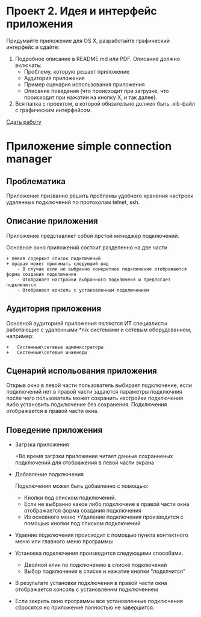 Проект 2. Идея и интерфейс приложения
=============

Придумайте приложение для OS X, разработайте графический интерфейс и сдайте:

1. Подробное описание в README.md или PDF. Описание должно включать:
	* Проблему, которую решает приложение
	* Аудитория приложения
	* Пример сценария использования приложения
	* Описание поведения (что происходит при загрузке, что происходит при нажатии на кнопку Х, и так далее).
2. Вся папка с проектом, в которой обязательно должен быть .xib-файл с графическим интерфейсом.

[Сдать работу](https://u.hexlet.org/courses/4/assignments/6)

Приложение simple connection manager
============

Проблематика
-------

Приложение призванно решить проблемы удобного хранения настроек удаленных подключений по протоколам telnet, ssh.

Описание приложения
-----

Приложение представляет собой прстой менеджер подключений.

Основное окно приложений состоит разделенно на две части

	+ левая содержит список подключений
	+ правая может принимать следуюший вид
		- В случае если не выбранно конкретное подключение отображаются форма создания подключения 
		- Отображает настройки выбранного подключеия и предлогает подключится
		- Отображает консоль с установленным подключением



Аудитория приложения
--------
Основной аудиторией приложения являются ИТ специалисты работающие с удаленными *nix системами и сетевым оборудованием, например:
	
	+	Системные\сетевые администраторы
	+	Системные\сетевые инженеры

Сценарий испольования приложения
--------

Открыв окно в левой части пользователь выбирает подключение, если подключений нет в правой части задаются параметры подключния
после чего пользователь может сохранить настройки подключения либо установить подключение без сохранения. Подключения отображается в правой части окна.

Поведение приложения
---------

+ Загрзка приложения

	+Во время загрзки приложение читает данные сохранненых подключений для отображения в левой части экрана
+ Добавление подключения

	Подключения может быть добавленно с помощью:
	+ Кнопки под списком подключений.
	+ Если не выбранно какое либо подключеие в правой части окна отображается форма создания подключения
	+ Из основного меню
+Удаление подключения производится с помощью кнопки под списком подключений 
	

+ Удаение подключения происходит с помощью пункта контектного меню или главного меню программы
+ Установка подключения производится следующими способами. 
	- Двойной клик по подключению в списке подключений
	- Выбор подключения в списке и нажатие кнопки "подклчится"
+ В результате установки подключения в правой части окна отображается консоль с установленнм подключением
+ Если закрить окно программы все установленные подключения сбросятся но приложение полностью не завершится.

	